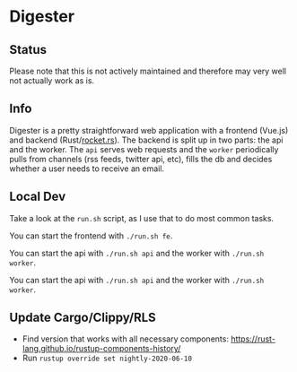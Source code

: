 # Digester

## Status
Please note that this is not actively maintained and therefore may very well not actually work as is.

## Info

Digester is a pretty straightforward web application with a frontend (Vue.js) and backend (Rust/[rocket.rs](https://rocket.rs)). The backend is split up in two parts: the api and the worker. The `api` serves web requests and the `worker` periodically pulls from channels (rss feeds, twitter api, etc), fills the db and decides whether a user needs to receive an email.

## Local Dev
Take a look at the `run.sh` script, as I use that to do most common tasks.

You can start the frontend with `./run.sh fe`.

You can start the api with `./run.sh api` and the worker with `./run.sh worker`.

You can start the api with `./run.sh api` and the worker with `./run.sh worker`.


## Update Cargo/Clippy/RLS
- Find version that works with all necessary components: https://rust-lang.github.io/rustup-components-history/
- Run `rustup override set nightly-2020-06-10`
